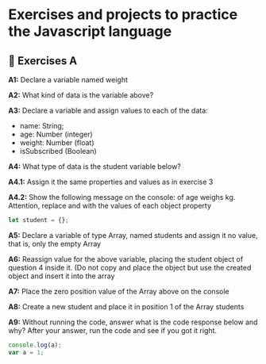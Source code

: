 # Exercises and projects to practice the Javascript language

## 🧱 Exercises A

**A1:** Declare a variable named weight

**A2:** What kind of data is the variable above?

**A3:** Declare a variable and assign values to each of the data:
- name: String;
- age: Number (integer)
- weight: Number (float)
- isSubscribed (Boolean)

**A4:** What type of data is the student variable below?

**A4.1:** Assign it the same properties and values as in exercise 3

**A4.2:** Show the following message on the console:
<name> of age <age> weighs <weight> kg.
Attention, replace <name> <age> and <weight> with the values ​​of each object property

```js
let student = {};
```

**A5:** Declare a variable of type Array, named students and assign it no value, that is, only the empty Array

**A6:** Reassign value for the above variable, placing the student object of question 4 inside it. (Do not copy and place the object but use the created object and insert it into the array

**A7:** Place the zero position value of the Array above on the console

**A8:** Create a new student and place it in position 1 of the Array students

**A9:** Without running the code, answer what is the code response below and why? After your answer, run the code and see if you got it right.

```js
console.log(a);
var a = 1;
```
